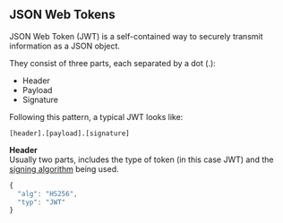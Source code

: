 ## JSON Web Tokens

JSON Web Token (JWT) is a self-contained way to securely transmit information as a JSON object.

They consist of three parts, each separated by a dot (.):

  - Header
  - Payload
  - Signature

Following this pattern, a typical JWT looks like:
```
[header].[payload].[signature]
```

**Header**  
Usually two parts, includes the type of token (in this case JWT) and the [signing algorithm](https://auth0.com/docs/tokens/concepts/signing-algorithms) being used.

```javascript
{
  "alg": "HS256",
  "typ": "JWT"
}
```
